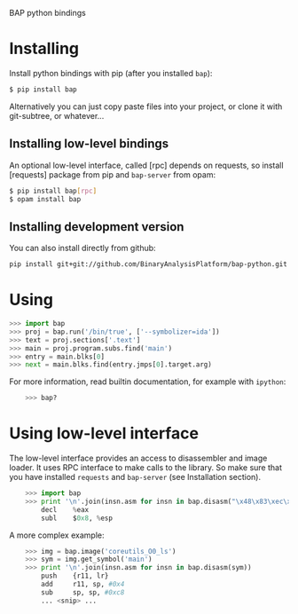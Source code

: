 BAP python bindings

# Installing

Install python bindings with pip (after you installed `bap`):

```bash
$ pip install bap
```

Alternatively you can just copy paste files into your project, or clone it
with git-subtree, or whatever...


## Installing low-level bindings

An optional low-level interface, called [rpc] depends on requests, so
install [requests] package from pip and `bap-server` from opam:

```bash
$ pip install bap[rpc]
$ opam install bap
```

## Installing development version

You can also install directly from github:

```bash
pip install git+git://github.com/BinaryAnalysisPlatform/bap-python.git
````

# Using

```python
>>> import bap
>>> proj = bap.run('/bin/true', ['--symbolizer=ida'])
>>> text = proj.sections['.text']
>>> main = proj.program.subs.find('main')
>>> entry = main.blks[0]
>>> next = main.blks.find(entry.jmps[0].target.arg)
```

For more information, read builtin documentation, for example with
`ipython`:

```python
    >>> bap?
```


# Using low-level interface

The low-level interface provides an access to disassembler and image
loader. It uses RPC interface to make calls to the library. So make
sure that you have installed `requests` and `bap-server` (see
Installation section).


```python
    >>> import bap
    >>> print '\n'.join(insn.asm for insn in bap.disasm("\x48\x83\xec\x08"))
        decl    %eax
        subl    $0x8, %esp
```

A more complex example:

```python
    >>> img = bap.image('coreutils_O0_ls')
    >>> sym = img.get_symbol('main')
    >>> print '\n'.join(insn.asm for insn in bap.disasm(sym))
        push    {r11, lr}
        add     r11, sp, #0x4
        sub     sp, sp, #0xc8
        ... <snip> ...
```
